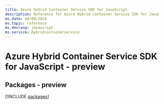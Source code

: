 ```yaml
---
title: Azure Hybrid Container Service SDK for JavaScript
description: Reference for Azure Hybrid Container Service SDK for JavaScript
ms.date: 04/09/2024
ms.topic: reference
ms.devlang: javascript
ms.service: hybridcontainerservice
---
```

# Azure Hybrid Container Service SDK for JavaScript - preview
## Packages - preview
[!INCLUDE [packages](hybrid-container-service-index.md)]